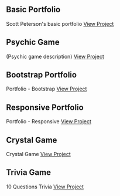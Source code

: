 ## Basic Portfolio
Scott Peterson's basic portfolio
[View Project](https://scottpetersonva.github.io/Homework/Basic-Portfolio)

## Psychic Game
(Psychic game description)
[View Project](https://scottpetersonva.github.io/Homework/Psychic-Game)

## Bootstrap Portfolio
Portfolio - Bootstrap
[View Project](https://scottpetersonva.github.io/Bootstrap-Portfolio)

## Responsive Portfolio
Portfolio - Responsive
[View Project](https://scottpetersonva.github.io/Responsive-Portfolio)

## Crystal Game
Crystal Game
[View Project](https://scottpetersonva.github.io/Homework/Crystal-Game)

## Trivia Game
10 Questions Trivia
[View Project](https://scottpetersonva.github.io/Homework/Trivia-Game) 